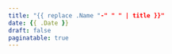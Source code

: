 ```yaml
---
title: "{{ replace .Name "-" " " | title }}"
date: {{ .Date }}
draft: false
paginatable: true
---
```


